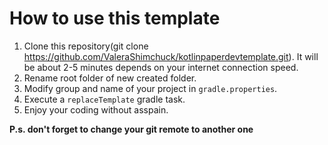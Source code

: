# How to use this template

1. Clone this repository(git clone https://github.com/ValeraShimchuck/kotlinpaperdevtemplate.git). It will be about 2-5 minutes depends on your internet connection speed.
2. Rename root folder of new created folder.
3. Modify group and name of your project in `gradle.properties`.
4. Execute a `replaceTemplate` gradle task.
5. Enjoy your coding without asspain.

**P.s. don't forget to change your git remote to another one**
